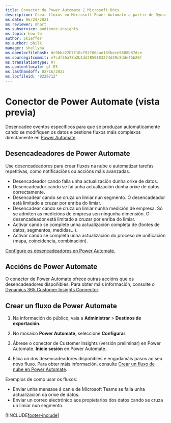 ```yaml
---
title: Conector de Power Automate | Microsoft Docs
description: Crear fluxos en Microsoft Power Automate a partir de Dynamics 365 Customer Insights.
ms.date: 06/24/2021
ms.reviewer: mhart
ms.subservice: audience-insights
ms.topic: how-to
author: pkieffer
ms.author: philk
manager: shellyha
ms.openlocfilehash: dc9bbe22b7f10cf92f06cae18fbece9808b87dce
ms.sourcegitcommit: e7cdf36a78a2b1dd2850183224d39c8dde46b26f
ms.translationtype: MT
ms.contentlocale: gl-ES
ms.lasthandoff: 02/16/2022
ms.locfileid: "8226712"
---
```

# <a name="power-automate-connector-preview"></a>Conector de Power Automate (vista previa)

Desencadee eventos específicos para que se produzan automaticamente cando se modifiquen os datos e xestione fluxos máis complexos directamente en [Power Automate](https://flow.microsoft.com/).

## <a name="power-automate-triggers"></a>Desencadeadores de Power Automate

Use desencadeadores para crear fluxos na nube e automatizar tarefas repetitivas, como notificacións ou accións máis avanzadas. 

- Desencadeador cando falla unha actualización dunha orixe de datos. 
- Desencadeador cando se fai unha actualización dunha orixe de datos correctamente.
- Desencadear cando se cruza un limiar nun segmento. O desencadeador está limitado a cruzar por enriba do limiar.
- Desencadear cando se cruza un limiar nunha medición de empresa. Só se admiten as medicións de empresa sen ningunha dimensión. O desencadeador está limitado a cruzar por enriba do limiar.
- Activar cando se complete unha actualización completa de (fontes de datos, segmentos, medidas...).
- Activar cando se completa unha actualización do proceso de unificación (mapa, coincidencia, combinación).

[Configure os desencadeadores en Power Automate.](https://flow.microsoft.com/connectors/shared_customerinsights/dynamics-365-customer-insights-connector/)

## <a name="power-automate-actions"></a>Accións de Power Automate

O conector de Power Automate ofrece outras accións que os desencadeadores dispoñibles. Para obter máis información, consulte o [Dynamics 365 Customer Insights Connector](/connectors/customerinsights/).

## <a name="create-a-power-automate-flow"></a>Crear un fluxo de Power Automate

1. Na información do público, vaia a **Administrar** > **Destinos de exportación**.

1. No mosaico **Power Automate**, seleccione **Configurar**.

1. Ábrese o conector de Customer Insights (versión preliminar) en Power Automate. **Inicie sesión** en Power Automate.

1. Elixa un dos desencadeadores dispoñibles e engadamáis pasos ao seu novo fluxo. Para obter máis información, consulte [Crear un fluxo de nube en Power Automate](/power-automate/get-started-logic-flow).

Exemplos de como usar os fluxos: 
- Enviar unha mensaxe á canle de Microsoft Teams se falla unha actualización da orixe de datos. 
- Enviar un correo electrónico aos propietarios dos datos cando se cruza un limiar nun segmento.



[!INCLUDE[footer-include](../includes/footer-banner.md)]
